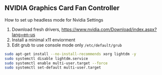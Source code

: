 ## NVIDIA Graphics Card Fan Controller

How to set up headless mode for Nvidia Settings

1. Download fresh drivers, https://www.nvidia.com/Download/index.aspx?lang=en-us
2. Install a minimal x11 enviorment
3. Edit grub to use console mode only `/etc/default/grub`

```bash
sudo apt-get install --no-install-recommends xorg lightdm -y
sudo systemctl disable lightdm.service
sudo systemctl enable multi-user.target --force
sudo systemctl set-default multi-user.target
```
